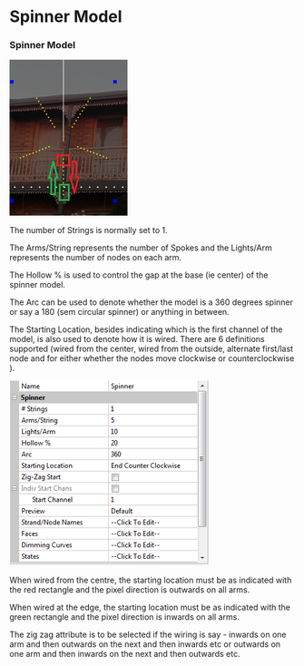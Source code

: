 # Spinner Model

### **Spinner Model**

![](../../../.gitbook/assets/base648152e4bf0a45d7bc.png)

The number of Strings is normally set to 1.

The Arms/String represents the number of Spokes and the Lights/Arm represents the number of nodes on each arm.

The Hollow % is used to control the gap at the base (ie center) of the spinner model.

The Arc can be used to denote whether the model is a 360 degrees spinner or say a 180 (sem circular spinner) or anything in between.

The Starting Location, besides indicating which is the first channel of the model, is also used to denote how it is wired. There are 6 definitions supported (wired from the center, wired from the outside, alternate first/last node and for either whether the nodes move clockwise or counterclockwise ).

![](../../../.gitbook/assets/base64ba45c3adf0ac6a48.png)

When wired from the centre, the starting location must be as indicated with the red rectangle and the pixel direction is outwards on all arms.

When wired at the edge, the starting location must be as indicated with the green rectangle and the pixel direction is inwards on all arms.

The zig zag attribute is to be selected if the wiring is say - inwards on one arm and then outwards on the next and then inwards etc or outwards on one arm and then inwards  on the next and then outwards etc.
